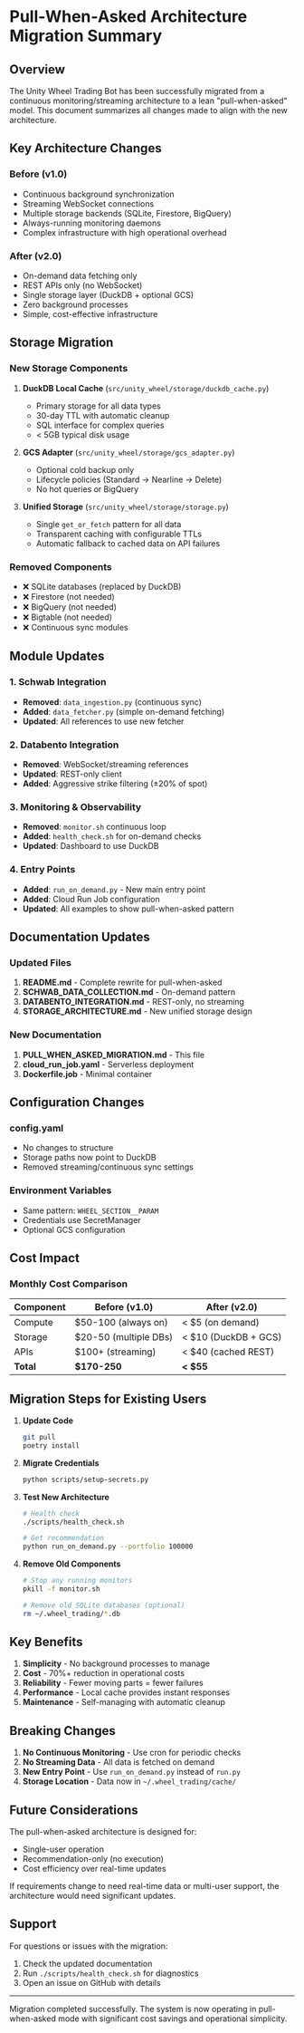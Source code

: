 # Pull-When-Asked Architecture Migration Summary

## Overview

The Unity Wheel Trading Bot has been successfully migrated from a continuous monitoring/streaming architecture to a lean "pull-when-asked" model. This document summarizes all changes made to align with the new architecture.

## Key Architecture Changes

### Before (v1.0)
- Continuous background synchronization
- Streaming WebSocket connections
- Multiple storage backends (SQLite, Firestore, BigQuery)
- Always-running monitoring daemons
- Complex infrastructure with high operational overhead

### After (v2.0)
- On-demand data fetching only
- REST APIs only (no WebSocket)
- Single storage layer (DuckDB + optional GCS)
- Zero background processes
- Simple, cost-effective infrastructure

## Storage Migration

### New Storage Components

1. **DuckDB Local Cache** (`src/unity_wheel/storage/duckdb_cache.py`)
   - Primary storage for all data types
   - 30-day TTL with automatic cleanup
   - SQL interface for complex queries
   - < 5GB typical disk usage

2. **GCS Adapter** (`src/unity_wheel/storage/gcs_adapter.py`)
   - Optional cold backup only
   - Lifecycle policies (Standard → Nearline → Delete)
   - No hot queries or BigQuery

3. **Unified Storage** (`src/unity_wheel/storage/storage.py`)
   - Single `get_or_fetch` pattern for all data
   - Transparent caching with configurable TTLs
   - Automatic fallback to cached data on API failures

### Removed Components
- ❌ SQLite databases (replaced by DuckDB)
- ❌ Firestore (not needed)
- ❌ BigQuery (not needed)
- ❌ Bigtable (not needed)
- ❌ Continuous sync modules

## Module Updates

### 1. Schwab Integration
- **Removed**: `data_ingestion.py` (continuous sync)
- **Added**: `data_fetcher.py` (simple on-demand fetching)
- **Updated**: All references to use new fetcher

### 2. Databento Integration
- **Removed**: WebSocket/streaming references
- **Updated**: REST-only client
- **Added**: Aggressive strike filtering (±20% of spot)

### 3. Monitoring & Observability
- **Removed**: `monitor.sh` continuous loop
- **Added**: `health_check.sh` for on-demand checks
- **Updated**: Dashboard to use DuckDB

### 4. Entry Points
- **Added**: `run_on_demand.py` - New main entry point
- **Added**: Cloud Run Job configuration
- **Updated**: All examples to show pull-when-asked pattern

## Documentation Updates

### Updated Files
1. **README.md** - Complete rewrite for pull-when-asked
2. **SCHWAB_DATA_COLLECTION.md** - On-demand pattern
3. **DATABENTO_INTEGRATION.md** - REST-only, no streaming
4. **STORAGE_ARCHITECTURE.md** - New unified storage design

### New Documentation
1. **PULL_WHEN_ASKED_MIGRATION.md** - This file
2. **cloud_run_job.yaml** - Serverless deployment
3. **Dockerfile.job** - Minimal container

## Configuration Changes

### config.yaml
- No changes to structure
- Storage paths now point to DuckDB
- Removed streaming/continuous sync settings

### Environment Variables
- Same pattern: `WHEEL_SECTION__PARAM`
- Credentials use SecretManager
- Optional GCS configuration

## Cost Impact

### Monthly Cost Comparison

| Component | Before (v1.0) | After (v2.0) |
|-----------|---------------|--------------|
| Compute | $50-100 (always on) | < $5 (on demand) |
| Storage | $20-50 (multiple DBs) | < $10 (DuckDB + GCS) |
| APIs | $100+ (streaming) | < $40 (cached REST) |
| **Total** | **$170-250** | **< $55** |

## Migration Steps for Existing Users

1. **Update Code**
   ```bash
   git pull
   poetry install
   ```

2. **Migrate Credentials**
   ```bash
   python scripts/setup-secrets.py
   ```

3. **Test New Architecture**
   ```bash
   # Health check
   ./scripts/health_check.sh

   # Get recommendation
   python run_on_demand.py --portfolio 100000
   ```

4. **Remove Old Components**
   ```bash
   # Stop any running monitors
   pkill -f monitor.sh

   # Remove old SQLite databases (optional)
   rm ~/.wheel_trading/*.db
   ```

## Key Benefits

1. **Simplicity** - No background processes to manage
2. **Cost** - 70%+ reduction in operational costs
3. **Reliability** - Fewer moving parts = fewer failures
4. **Performance** - Local cache provides instant responses
5. **Maintenance** - Self-managing with automatic cleanup

## Breaking Changes

1. **No Continuous Monitoring** - Use cron for periodic checks
2. **No Streaming Data** - All data is fetched on demand
3. **New Entry Point** - Use `run_on_demand.py` instead of `run.py`
4. **Storage Location** - Data now in `~/.wheel_trading/cache/`

## Future Considerations

The pull-when-asked architecture is designed for:
- Single-user operation
- Recommendation-only (no execution)
- Cost efficiency over real-time updates

If requirements change to need real-time data or multi-user support, the architecture would need significant updates.

## Support

For questions or issues with the migration:
1. Check the updated documentation
2. Run `./scripts/health_check.sh` for diagnostics
3. Open an issue on GitHub with details

---

Migration completed successfully. The system is now operating in pull-when-asked mode with significant cost savings and operational simplicity.
